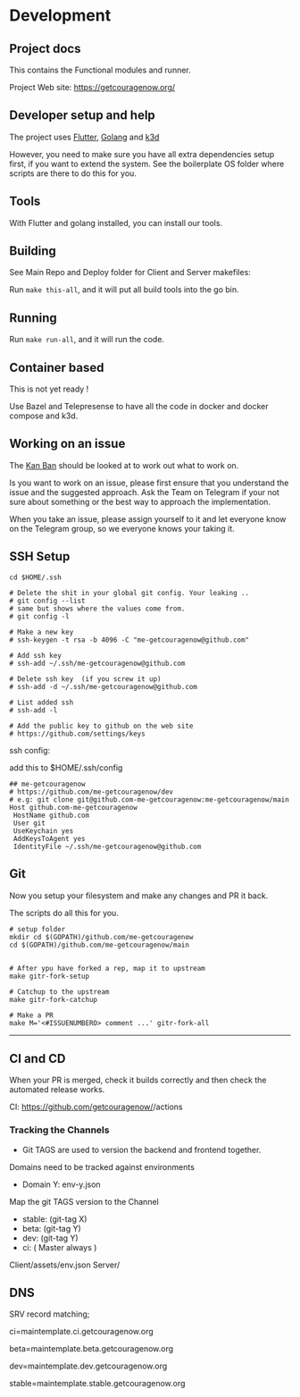 # Development

## Project docs

This contains the Functional modules and runner.

Project Web site: https://getcouragenow.org/

## Developer setup and help

The project uses [Flutter](https://flutter.dev/), [Golang](https://golang.org/) and [k3d](https://github.com/rancher/k3d)

However, you need to make sure you have all extra dependencies setup first, if you want to extend the system. 
See the boilerplate OS folder where scripts are there to do this for you.

## Tools

With Flutter and golang installed, you can install our tools.

## Building

See Main Repo and Deploy folder for Client and Server makefiles:

Run  ```make this-all```, and it will put all build tools into the go bin.


## Running

Run  ```make run-all```, and it will run the code.

## Container based

This is not yet ready !

Use Bazel and Telepresense to have all the code in docker and docker compose and k3d.

## Working on an issue

The [Kan Ban](https://github.com/orgs/getcouragenow/projects/1) should be looked at to work out what to work on.

Is you want to work on an issue, please first ensure that you understand the issue and the suggested approach. Ask the Team on Telegram if your not sure about something or the best way to approach the implementation.

When you take an issue, please assign yourself to it and let everyone know on the Telegram group, so we everyone knows your taking it.



## SSH Setup

```
cd $HOME/.ssh

# Delete the shit in your global git config. Your leaking ..
# git config --list
# same but shows where the values come from.
# git config -l

# Make a new key
# ssh-keygen -t rsa -b 4096 -C "me-getcouragenow@github.com"

# Add ssh key
# ssh-add ~/.ssh/me-getcouragenow@github.com

# Delete ssh key  (if you screw it up)
# ssh-add -d ~/.ssh/me-getcouragenow@github.com

# List added ssh
# ssh-add -l

# Add the public key to github on the web site
# https://github.com/settings/keys

```

ssh config:

add this to $HOME/.ssh/config

```
## me-getcouragenow
# https://github.com/me-getcouragenow/dev
# e.g: git clone git@github.com-me-getcouragenow:me-getcouragenow/main
Host github.com-me-getcouragenow
 HostName github.com
 User git
 UseKeychain yes
 AddKeysToAgent yes
 IdentityFile ~/.ssh/me-getcouragenow@github.com
```

## Git

Now you setup your filesystem and make any changes and PR it back.

The scripts do all this for you.

```
# setup folder
mkdir cd $(GOPATH)/github.com/me-getcouragenow
cd $(GOPATH)/github.com/me-getcouragenow/main


# After ypu have forked a rep, map it to upstream
make gitr-fork-setup

# Catchup to the upstream
make gitr-fork-catchup

# Make a PR
make M='<#ISSUENUMBERO> comment ...' gitr-fork-all

```

---

## CI and CD

When your PR is merged, check it builds correctly and then check the automated release works.

CI: https://github.com/getcouragenow/<repo>/actions


### Tracking the Channels

- Git TAGS are used to version the backend and frontend together.

Domains need to be tracked against environments
- Domain Y: env-y.json

Map the git TAGS version to the Channel
- stable: (git-tag X)
- beta: (git-tag Y)
- dev: (git-tag Y)
- ci: ( Master always )

Client/assets/env.json
Server/

## DNS

SRV record matching;

ci=maintemplate.ci.getcouragenow.org

beta=maintemplate.beta.getcouragenow.org

dev=maintemplate.dev.getcouragenow.org

stable=maintemplate.stable.getcouragenow.org